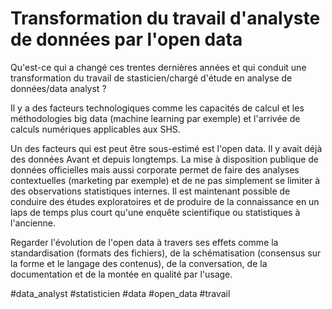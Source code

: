 # Transformation du travail d'analyste de données par l'open data

Qu'est-ce qui a changé ces trentes dernières années et qui conduit une transformation du travail de stasticien/chargé d'étude en analyse de données/data analyst ?

Il y a des facteurs technologiques comme les capacités de calcul et les méthodologies big data (machine learning par exemple) et l'arrivée de calculs numériques applicables aux SHS.

Un des facteurs qui est peut être sous-estimé est l'open data. Il y avait déjà des données Avant et depuis longtemps. La mise à disposition publique de données officielles mais aussi corporate permet de faire des analyses contextuelles (marketing par exemple) et de ne pas simplement se limiter à des observations statistiques internes. Il est maintenant possible de conduire des études exploratoires et de produire de la connaissance en un laps de temps plus court qu'une enquête scientifique ou statistiques à l'ancienne.

Regarder l'évolution de l'open data à travers ses effets comme la standardisation (formats des fichiers), de la schématisation (consensus sur la forme et le langage des contenus), de la conversation, de la documentation et de la montée en qualité par l'usage.

#data_analyst #statisticien #data #open_data #travail 
